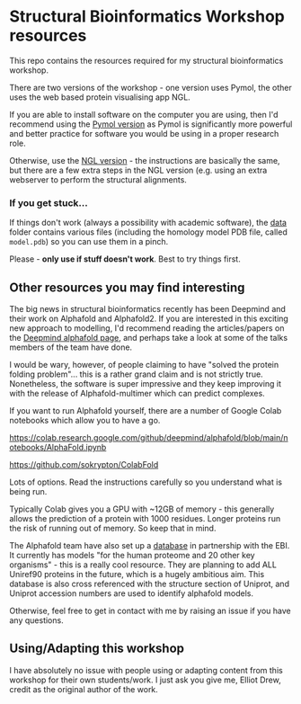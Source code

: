 # Structural Bioinformatics Workshop resources

This repo contains the resources required for my structural bioinformatics workshop.

There are two versions of the workshop - one version uses Pymol, the other uses the web based protein visualising app NGL.

If you are able to install software on the computer you are using, then I'd recommend using the [Pymol version](./workshop_pymol.md) as Pymol is significantly more powerful and better practice for software you would be using in a proper research role.

Otherwise, use the [NGL version](./workshop_ngl.md) - the instructions are basically the same, but there are a few extra steps in the NGL version (e.g. using an extra webserver to perform the structural alignments.

### If you get stuck...

If things don't work (always a possibility with academic software), the [data](./data) folder contains various files (including the homology model PDB file, called `model.pdb`) so you can use them in a pinch. 

Please - **only use if stuff doesn't work**. Best to try things first.

## Other resources you may find interesting

The big news in structural bioinformatics recently has been Deepmind and their work on Alphafold and Alphafold2. If you are interested in this exciting new approach to modelling, I'd recommend reading the articles/papers on the [Deepmind alphafold page](https://deepmind.com/research/case-studies/alphafold), and perhaps take a look at some of the talks members of the team have done.

I would be wary, however, of people claiming to have "solved the protein folding problem"... this is a rather grand claim and is not strictly true. Nonetheless, the software is super impressive and they keep improving it with the release of Alphafold-multimer which can predict complexes.

If you want to run Alphafold yourself, there are a number of Google Colab notebooks which allow you to have a go. 

https://colab.research.google.com/github/deepmind/alphafold/blob/main/notebooks/AlphaFold.ipynb

https://github.com/sokrypton/ColabFold

Lots of options. Read the instructions carefully so you understand what is being run.

Typically Colab gives you a GPU with ~12GB of memory - this generally allows the prediction of a protein with 1000 residues. Longer proteins run the risk of running out of memory. So keep that in mind.

The Alphafold team have also set up a [database](https://alphafold.ebi.ac.uk/) in partnership with the EBI. It currently has models "for the human proteome and 20 other key organisms" - this is a really cool resource. They are planning to add ALL Uniref90 proteins in the future, which is a hugely ambitious aim. This database is also cross referenced with the structure section of Uniprot, and Uniprot accession numbers are used to identify alphafold models.

Otherwise, feel free to get in contact with me by raising an issue if you have any questions.

## Using/Adapting this workshop

I have absolutely no issue with people using or adapting content from this workshop for their own students/work. I just ask you give me, Elliot Drew, credit as the original author of the work.
